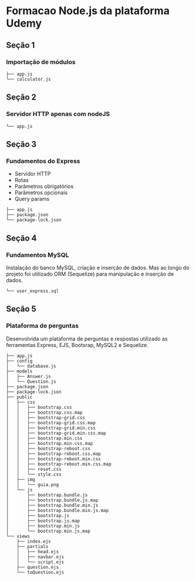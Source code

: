 # Formacao Node.js da plataforma Udemy

## Seção 1
### Importação de módulos
```
├── app.js
└── calculator.js
```

## Seção 2
### Servidor HTTP apenas com nodeJS
```
└── app.js
```

## Seção 3
### Fundamentos do Express
- Servidor HTTP
- Rotas
- Parâmetros obrigatórios
- Parâmetros opcionais
- Query params

```
├── app.js
├── package.json
└── package-lock.json
```

## Seção 4
### Fundamentos MySQL
Instalação do banco MySQL, criação e inserção de dados. Mas ao longo do projeto foi utilizado ORM (Sequelize) para manipulação e inserção de dados.

```
└── user_express.sql
```

## Seção 5
### Plataforma de perguntas
Desenvolvida um plataforma de perguntas e respostas utilizado as ferramentas Express, EJS, Bootsrap, MySQL2 e Sequelize.

```
├── app.js
├── config
│   └── database.js
├── models
│   ├── Answer.js
│   └── Question.js
├── package.json
├── package-lock.json
├── public
│   ├── css
│   │   ├── bootstrap.css
│   │   ├── bootstrap.css.map
│   │   ├── bootstrap-grid.css
│   │   ├── bootstrap-grid.css.map
│   │   ├── bootstrap-grid.min.css
│   │   ├── bootstrap-grid.min.css.map
│   │   ├── bootstrap.min.css
│   │   ├── bootstrap.min.css.map
│   │   ├── bootstrap-reboot.css
│   │   ├── bootstrap-reboot.css.map
│   │   ├── bootstrap-reboot.min.css
│   │   ├── bootstrap-reboot.min.css.map
│   │   ├── reset.css
│   │   └── style.css
│   ├── img
│   │   └── guia.png
│   └── js
│       ├── bootstrap.bundle.js
│       ├── bootstrap.bundle.js.map
│       ├── bootstrap.bundle.min.js
│       ├── bootstrap.bundle.min.js.map
│       ├── bootstrap.js
│       ├── bootstrap.js.map
│       ├── bootstrap.min.js
│       └── bootstrap.min.js.map
└── views
    ├── index.ejs
    ├── partials
    │   ├── head.ejs
    │   ├── navbar.ejs
    │   └── script.ejs
    ├── question.ejs
    └── toQuestion.ejs
```